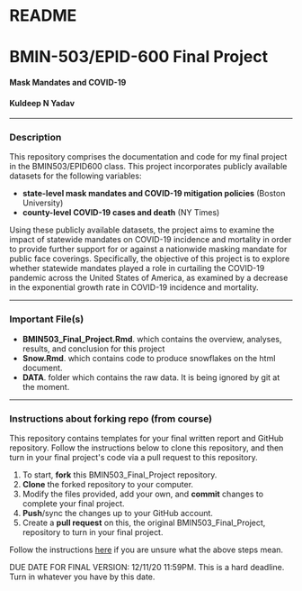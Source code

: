 # README
# BMIN-503/EPID-600 Final Project
#### Mask Mandates and COVID-19
#### Kuldeep N Yadav

*** 

### **Description**

This repository comprises the documentation and code for my final project in the BMIN503/EPID600 class. This project incorporates publicly available datasets for the following variables: 

  + **state-level mask mandates and COVID-19 mitigation policies** (Boston University)
  + **county-level COVID-19 cases and death** (NY Times)

Using these publicly available datasets, the project aims to examine the impact of statewide mandates on COVID-19 incidence and mortality in order to provide further support for or against a nationwide masking mandate for public face coverings. Specifically, the objective of this project is to explore whether statewide mandates played a role in curtailing the COVID-19 pandemic across the United States of America, as examined by a decrease in the exponential growth rate in COVID-19 incidence and mortality.

*** 

### **Important File(s)**
  + **BMIN503_Final_Project.Rmd**. which contains the overview, analyses, results, and conclusion for this project
  + **Snow.Rmd**. which contains code to produce snowflakes on the html document.
  + **DATA**. folder which contains the raw data. It is being ignored by git at the moment.


*** 

### **Instructions about forking repo** (from course)

This repository contains templates for your final written report and GitHub repository. Follow the instructions below to clone this repository, and then turn in your final project's code via a pull request to this repository.

1. To start, **fork** this BMIN503_Final_Project repository.
1. **Clone** the forked repository to your computer.
1. Modify the files provided, add your own, and **commit** changes to complete your final project.
1. **Push**/sync the changes up to your GitHub account.
1. Create a **pull request** on this, the original BMIN503_Final_Project, repository to turn in your final project.

Follow the instructions [here][forking] if you are unsure what the above steps mean.

DUE DATE FOR FINAL VERSION: 12/11/20 11:59PM. This is a hard deadline. Turn in whatever you have by this date.

<!-- Links -->
[forking]: https://guides.github.com/activities/forking/

